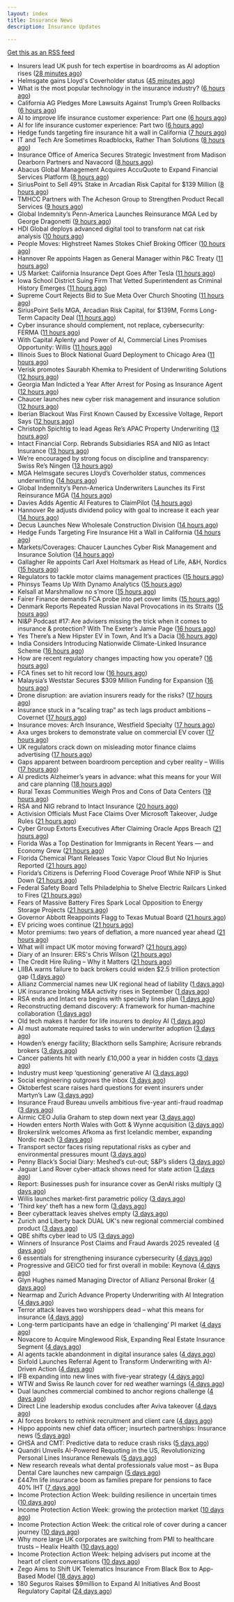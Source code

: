 ```yaml
---
layout: index
title: Insurance News
description: Insurance Updates

---
```


[Get this as an RSS feed](/insurance.rss)

<!-- news_marker starts -->
- Insurers lead UK push for tech expertise in boardrooms as AI adoption rises ([28 minutes ago](https://www.insurancebusinessmag.com/uk/news/breaking-news/insurers-lead-uk-push-for-tech-expertise-in-boardrooms-as-ai-adoption-rises-552102.aspx))
- Helmsgate gains Lloyd's Coverholder status ([45 minutes ago](https://www.insurancebusinessmag.com/uk/news/breaking-news/helmsgate-gains-lloyds-coverholder-status-552100.aspx))
- What is the most popular technology in the insurance industry? ([6 hours ago](https://www.dig-in.com/news/the-state-of-insurance-technology-ai-in-exclusive-research))
- California AG Pledges More Lawsuits Against Trump’s Green Rollbacks ([6 hours ago](https://www.insurancejournal.com/news/west/2025/10/06/842835.htm))
- AI to improve life insurance customer experience: Part one ([6 hours ago](https://www.dig-in.com/news/ai-to-improve-life-insurance-customer-experience-part-one))
- AI for life insurance customer experience: Part two ([6 hours ago](https://www.dig-in.com/news/ai-for-life-insurance-customer-experience-part-two))
- Hedge funds targeting fire insurance hit a wall in California ([7 hours ago](https://www.dig-in.com/articles/hedge-funds-targeting-fire-insurance-hit-wall-in-california))
- IT and Tech Are Sometimes Roadblocks, Rather Than Solutions ([8 hours ago](https://insurance-edge.net/2025/10/06/it-and-tech-are-sometimes-roadblocks-rather-than-solutions/))
- Insurance Office of America Secures Strategic Investment from Madison Dearborn Partners and Navacord ([8 hours ago](https://www.insurtechinsights.com/insurance-office-of-america-secures-strategic-investment-from-madison-dearborn-partners-and-navacord/))
- Abacus Global Management Acquires AccuQuote to Expand Financial Services Platform ([8 hours ago](https://www.insurtechinsights.com/abacus-global-management-acquires-accuquote-to-expand-financial-services-platform/))
- SiriusPoint to Sell 49% Stake in Arcadian Risk Capital for $139 Million ([8 hours ago](https://www.insurtechinsights.com/siriuspoint-to-sell-49-stake-in-arcadian-risk-capital-for-139-million/))
- TMHCC Partners with The Acheson Group to Strengthen Product Recall Services ([9 hours ago](https://www.insurtechinsights.com/tmhcc-partners-with-the-acheson-group-to-strengthen-product-recall-services/))
- Global Indemnity’s Penn-America Launches Reinsurance MGA Led by George Dragonetti ([9 hours ago](https://www.insurtechinsights.com/global-indemnitys-penn-america-launches-reinsurance-mga-led-by-george-dragonetti/))
- HDI Global deploys advanced digital tool to transform nat cat risk analysis ([10 hours ago](https://www.reinsurancene.ws/hdi-global-deploys-advanced-digital-tool-to-transform-nat-cat-risk-analysis/))
- People Moves: Highstreet Names Stokes Chief Broking Officer ([10 hours ago](https://www.insurancejournal.com/news/east/2025/10/06/842240.htm))
- Hannover Re appoints Hagen as General Manager within P&C Treaty ([11 hours ago](https://www.reinsurancene.ws/hannover-re-appoints-hagen-as-general-manager-within-pc-treaty/))
- US Market: California Insurance Dept Goes After Tesla ([11 hours ago](https://insurance-edge.net/2025/10/06/us-market-california-insurance-dept-goes-after-tesla/))
- Iowa School District Suing Firm That Vetted Superintendent as Criminal History Emerges ([11 hours ago](https://www.insurancejournal.com/news/midwest/2025/10/06/842812.htm))
- Supreme Court Rejects Bid to Sue Meta Over Church Shooting ([11 hours ago](https://www.insurancejournal.com/news/national/2025/10/06/842809.htm))
- SiriusPoint Sells MGA, Arcadian Risk Capital, for $139M, Forms Long-Term Capacity Deal ([11 hours ago](https://www.insurancejournal.com/news/international/2025/10/06/842806.htm))
- Cyber insurance should complement, not replace, cybersecurity: FERMA ([11 hours ago](https://www.reinsurancene.ws/cyber-insurance-should-complement-not-replace-cybersecurity-ferma/))
- With Capital Aplenty and Power of AI, Commercial Lines Promises Opportunity: Willis ([11 hours ago](https://www.insurancejournal.com/news/national/2025/10/06/842775.htm))
- Illinois Sues to Block National Guard Deployment to Chicago Area ([11 hours ago](https://www.insurancejournal.com/news/midwest/2025/10/06/842791.htm))
- Verisk promotes Saurabh Khemka to President of Underwriting Solutions ([12 hours ago](https://www.reinsurancene.ws/verisk-promotes-saurabh-khemka-to-president-of-underwriting-solutions/))
- Georgia Man Indicted a Year After Arrest for Posing as Insurance Agent ([12 hours ago](https://www.insurancejournal.com/news/southeast/2025/10/06/842771.htm))
- Chaucer launches new cyber risk management and insurance solution ([12 hours ago](https://www.reinsurancene.ws/chaucer-launches-new-cyber-risk-management-and-insurance-solution/))
- Iberian Blackout Was First Known Caused by Excessive Voltage, Report Says ([12 hours ago](https://www.insurancejournal.com/news/international/2025/10/06/842766.htm))
- Christoph Spichtig to lead Ageas Re’s APAC Property Underwriting ([13 hours ago](https://www.reinsurancene.ws/christoph-spichtig-to-lead-ageas-res-apac-property-underwriting/))
- Intact Financial Corp. Rebrands Subsidiaries RSA and NIG as Intact Insurance ([13 hours ago](https://www.insurancejournal.com/news/international/2025/10/06/842763.htm))
- We’re encouraged by strong focus on discipline and transparency: Swiss Re’s Ningen ([13 hours ago](https://www.reinsurancene.ws/were-encouraged-by-strong-focus-on-discipline-and-transparency-swiss-res-ningen/))
- MGA Helmsgate secures Lloyd’s Coverholder status, commences underwriting ([14 hours ago](https://www.reinsurancene.ws/mga-helmsgate-secures-lloyds-coverholder-status-commences-underwriting/))
- Global Indemnity’s Penn-America Underwriters Launches its First Reinsurance MGA ([14 hours ago](https://www.insurancejournal.com/news/international/2025/10/06/842756.htm))
- Davies Adds Agentic AI Features to ClaimPilot ([14 hours ago](https://insurance-edge.net/2025/10/06/davies-adds-agentic-ai-features-to-claimpilot/))
- Hannover Re adjusts dividend policy with goal to increase it each year ([14 hours ago](https://www.reinsurancene.ws/hannover-re-adjusts-dividend-policy-with-goal-to-increase-it-each-year/))
- Decus Launches New Wholesale Construction Division ([14 hours ago](https://insurance-edge.net/2025/10/06/decus-launches-new-wholesale-construction-division/))
- Hedge Funds Targeting Fire Insurance Hit a Wall in California ([14 hours ago](https://www.insurancejournal.com/news/national/2025/10/06/842750.htm))
- Markets/Coverages: Chaucer Launches Cyber Risk Management and Insurance Solution ([14 hours ago](https://www.insurancejournal.com/news/international/2025/10/06/842728.htm))
- Gallagher Re appoints Carl Axel Holtsmark as Head of Life, A&H, Nordics ([15 hours ago](https://www.reinsurancene.ws/gallagher-re-appoints-carl-axel-holtsmark-as-head-of-life-ah-nordics/))
- Regulators to tackle motor claims management practices ([15 hours ago](https://www.postonline.co.uk/news/7959177/regulators-to-tackle-motor-claims-management-practices))
- Phinsys Teams Up With Dynamo Analytics ([15 hours ago](https://insurance-edge.net/2025/10/06/phinsys-teams-up-with-dynamo-analytics/))
- Kelsall at Marshmallow no s’more ([15 hours ago](https://www.postonline.co.uk/news/7959173/kelsall-at-marshmallow-no-s%E2%80%99more))
- Fairer Finance demands FCA probe into pet cover limits ([15 hours ago](https://www.postonline.co.uk/news/7959176/fairer-finance-demands-fca-probe-into-pet-cover-limits))
- Denmark Reports Repeated Russian Naval Provocations in its Straits ([15 hours ago](https://www.insurancejournal.com/news/international/2025/10/06/842697.htm))
- NI&P Podcast #17: Are advisers missing the trick when it comes to insurance & protection? With The Exeter’s Jamie Page ([16 hours ago](https://ifamagazine.com/nip-podcast-17-are-advisers-missing-the-trick-when-it-comes-to-insurance-protection-with-the-exeters-jamie-page/))
- Yes There’s a New Hipster EV in Town, And It’s a Dacia ([16 hours ago](https://insurance-edge.net/2025/10/06/yes-theres-a-new-hipster-ev-in-town-and-its-a-dacia/))
- India Considers Introducing Nationwide Climate-Linked Insurance Scheme ([16 hours ago](https://www.insurancejournal.com/news/international/2025/10/06/842685.htm))
- How are recent regulatory changes impacting how you operate? ([16 hours ago](https://www.insurancebusinessmag.com/uk/tv/how-are-recent-regulatory-changes-impacting-how-you-operate-552024.aspx))
- FCA fines set to hit record low ([16 hours ago](https://www.postonline.co.uk/regulation/7958086/fca-fines-set-to-hit-record-low))
- Malaysia’s Weststar Secures $309 Million Funding for Expansion ([16 hours ago](https://www.insurancejournal.com/news/international/2025/10/06/842605.htm))
- Drone disruption: are aviation insurers ready for the risks? ([17 hours ago](https://www.insurancebusinessmag.com/uk/news/technology/drone-disruption-are-aviation-insurers-ready-for-the-risks-551921.aspx))
- Insurance stuck in a “scaling trap” as tech lags product ambitions – Covernet ([17 hours ago](https://www.insurancebusinessmag.com/uk/news/technology/insurance-stuck-in-a-scaling-trap-as-tech-lags-product-ambitions--covernet-552012.aspx))
- Insurance moves: Arch Insurance, Westfield Specialty ([17 hours ago](https://www.insurancebusinessmag.com/uk/news/breaking-news/insurance-moves-arch-insurance-westfield-specialty-552010.aspx))
- Axa urges brokers to demonstrate value on commercial EV cover ([17 hours ago](https://www.postonline.co.uk/commercial/7958880/axa-urges-brokers-to-demonstrate-value-on-commercial-ev-cover))
- UK regulators crack down on misleading motor finance claims advertising ([17 hours ago](https://www.insurancebusinessmag.com/uk/news/claims/uk-regulators-crack-down-on-misleading-motor-finance-claims-advertising-552009.aspx))
- Gaps apparent between boardroom perception and cyber reality – Willis ([17 hours ago](https://www.insurancebusinessmag.com/uk/news/cyber/gaps-apparent-between-boardroom-perception-and-cyber-reality--willis-552001.aspx))
- AI predicts Alzheimer’s years in advance: what this means for your Will and care planning ([18 hours ago](https://ifamagazine.com/ai-predicts-alzheimers-years-in-advance-what-this-means-for-your-will-and-care-planning/))
- Rural Texas Communities Weigh Pros and Cons of Data Centers ([19 hours ago](https://www.insurancejournal.com/news/southcentral/2025/10/06/842275.htm))
- RSA and NIG rebrand to Intact Insurance ([20 hours ago](https://www.insurancebusinessmag.com/uk/news/breaking-news/rsa-and-nig-rebrand-to-intact-insurance-551954.aspx))
- Activision Officials Must Face Claims Over Microsoft Takeover, Judge Rules ([21 hours ago](https://www.insurancejournal.com/news/national/2025/10/06/842555.htm))
- Cyber Group Extorts Executives After Claiming Oracle Apps Breach ([21 hours ago](https://www.insurancejournal.com/news/national/2025/10/06/842584.htm))
- Florida Was a Top Destination for Immigrants in Recent Years — and Economy Grew ([21 hours ago](https://www.insurancejournal.com/news/southeast/2025/10/06/842515.htm))
- Florida Chemical Plant Releases Toxic Vapor Cloud But No Injuries Reported ([21 hours ago](https://www.insurancejournal.com/news/southeast/2025/10/06/842571.htm))
- Florida’s Citizens is Deferring Flood Coverage Proof While NFIP is Shut Down ([21 hours ago](https://www.insurancejournal.com/news/southeast/2025/10/06/842576.htm))
- Federal Safety Board Tells Philadelphia to Shelve Electric Railcars Linked to Fires ([21 hours ago](https://www.insurancejournal.com/news/east/2025/10/06/842392.htm))
- Fears of Massive Battery Fires Spark Local Opposition to Energy Storage Projects ([21 hours ago](https://www.insurancejournal.com/news/national/2025/10/06/842596.htm))
- Governor Abbott Reappoints Flagg to Texas Mutual Board ([21 hours ago](https://www.insurancejournal.com/news/southcentral/2025/10/06/842405.htm))
- EV pricing woes continue ([21 hours ago](https://www.postonline.co.uk/regulation/7958938/ev-pricing-woes-continue))
- Motor premiums: two years of deflation, a more nuanced year ahead ([21 hours ago](https://www.postonline.co.uk/personal/7959031/motor-premiums-two-years-of-deflation-a-more-nuanced-year-ahead))
- What will impact UK motor moving forward? ([21 hours ago](https://www.postonline.co.uk/personal/7959030/what-will-impact-uk-motor-moving-forward))
- Diary of an Insurer: ERS's Chris Wilson ([21 hours ago](https://www.postonline.co.uk/personal/7958859/diary-of-an-insurer-erss-chris-wilson))
- The Credit Hire Ruling – Why it Matters ([21 hours ago](https://www.postonline.co.uk/regulation/7958318/the-credit-hire-ruling-%E2%80%93-why-it-matters))
- LIIBA warns failure to back brokers could widen $2.5 trillion protection gap ([1 days ago](https://www.insurancebusinessmag.com/uk/news/technology/liiba-warns-failure-to-back-brokers-could-widen-2-5-trillion-protection-gap-551957.aspx))
- Allianz Commercial names new UK regional head of liability ([1 days ago](https://www.insurancebusinessmag.com/uk/news/breaking-news/allianz-commercial-names-new-uk-regional-head-of-liability-551955.aspx))
- UK insurance broking M&A activity rises in September ([1 days ago](https://www.insurancebusinessmag.com/uk/news/mergers-acquisitions/uk-insurance-broking-manda-activity-rises-in-september-551953.aspx))
- RSA ends and Intact era begins with specialty lines plan ([1 days ago](https://www.postonline.co.uk/commercial/7959168/rsa-ends-and-intact-era-begins-with-specialty-lines-plan))
- Reconstructing demand discovery: A framework for human-machine collaboration ([1 days ago](https://www.dig-in.com/opinion/reconstructing-demand-discovery))
- Old tech makes it harder for life insurers to deploy AI ([1 days ago](https://www.dig-in.com/news/old-tech-makes-it-harder-for-life-insurers-to-deploy-ai))
- AI must automate required tasks to win underwriter adoption ([3 days ago](https://www.postonline.co.uk/technology/7959172/ai-must-automate-required-tasks-to-win-underwriter-adoption))
- Howden’s energy facility; Blackthorn sells Samphire; Acrisure rebrands brokers ([3 days ago](https://www.postonline.co.uk/news/7959167/howden%E2%80%99s-energy-facility-blackthorn-sells-samphire-acrisure-rebrands-brokers))
- Cancer patients hit with nearly £10,000 a year in hidden costs ([3 days ago](https://ifamagazine.com/cancer-patients-hit-with-nearly-10000-a-year-in-hidden-costs/))
- Industry must keep ‘questioning’ generative AI ([3 days ago](https://www.postonline.co.uk/news/7959165/industry-must-keep-%E2%80%98questioning%E2%80%99-generative-ai))
- Social engineering outgrows the inbox ([3 days ago](https://www.insurancebusinessmag.com/uk/news/cyber/social-engineering-outgrows-the-inbox-551287.aspx))
- Oktoberfest scare raises hard questions for event insurers under Martyn’s Law ([3 days ago](https://www.insurancebusinessmag.com/uk/news/breaking-news/oktoberfest-scare-raises-hard-questions-for-event-insurers-under-martyns-law-551876.aspx))
- Insurance Fraud Bureau unveils ambitious five-year anti-fraud roadmap ([3 days ago](https://www.insurancebusinessmag.com/uk/news/breaking-news/insurance-fraud-bureau-unveils-ambitious-fiveyear-antifraud-roadmap-551868.aspx))
- Airmic CEO Julia Graham to step down next year ([3 days ago](https://www.postonline.co.uk/risk-management/7959169/airmic-ceo-julia-graham-to-step-down-next-year))
- Howden enters North Wales with Gott & Wynne acquisition ([3 days ago](https://www.insurancebusinessmag.com/uk/news/mergers-acquisitions/howden-enters-north-wales-with-gott-and-wynne-acquisition-551866.aspx))
- Brokerslink welcomes Afkoma as first Icelandic member, expanding Nordic reach ([3 days ago](https://www.insurancebusinessmag.com/uk/news/breaking-news/brokerslink-welcomes-afkoma-as-first-icelandic-member-expanding-nordic-reach-551859.aspx))
- Transport sector faces rising reputational risks as cyber and environmental pressures mount ([3 days ago](https://www.insurancebusinessmag.com/uk/news/breaking-news/transport-sector-faces-rising-reputational-risks-as-cyber-and-environmental-pressures-mount-551842.aspx))
- Penny Black’s Social Diary: Meshed’s cut-out; S&P’s sliders ([3 days ago](https://www.postonline.co.uk/people/7958967/penny-black%E2%80%99s-social-diary-meshed%E2%80%99s-cut-out-sp%E2%80%99s-sliders))
- Jaguar Land Rover cyber-attack shows need for state action ([3 days ago](https://www.postonline.co.uk/commercial/7959136/jaguar-land-rover-cyber-attack-shows-need-for-state-action))
- Report: Businesses push for insurance cover as GenAI risks multiply ([3 days ago](https://www.insurancebusinessmag.com/uk/news/technology/report-businesses-push-for-insurance-cover-as-genai-risks-multiply-551820.aspx))
- Willis launches market-first parametric policy ([3 days ago](https://www.insurancebusinessmag.com/uk/news/catastrophe/willis-launches-marketfirst-parametric-policy-551819.aspx))
- 'Third key' theft has a new form ([3 days ago](https://www.insurancebusinessmag.com/uk/news/auto-motor/third-key-theft-has-a-new-form-551818.aspx))
- Beer cyberattack leaves shelves empty ([3 days ago](https://www.insurancebusinessmag.com/uk/news/cyber/beer-cyberattack-leaves-shelves-empty-551817.aspx))
- Zurich and Liberty back DUAL UK's new regional commercial combined product ([3 days ago](https://www.insurancebusinessmag.com/uk/news/breaking-news/zurich-and-liberty-back-dual-uks-new-regional-commercial-combined-product-551812.aspx))
- QBE shifts cyber lead to US ([3 days ago](https://www.insurancebusinessmag.com/uk/news/cyber/qbe-shifts-cyber-lead-to-us-551807.aspx))
- Winners of Insurance Post Claims and Fraud Awards 2025 revealed ([4 days ago](https://www.postonline.co.uk/claims/7959102/winners-of-insurance-post-claims-and-fraud-awards-2025-revealed))
- 6 essentials for strengthening insurance cybersecurity ([4 days ago](https://www.dig-in.com/opinion/6-essentials-for-strengthening-insurance-cybersecurity))
- Progressive and GEICO tied for first overall in mobile: Keynova ([4 days ago](https://www.dig-in.com/news/progressive-geico-tied-for-first-overall-in-mobile-keynova))
- Glyn Hughes named Managing Director of Allianz Personal Broker ([4 days ago](https://www.insurtechinsights.com/glyn-hughes-named-managing-director-of-allianz-personal-broker/))
- Nearmap and Zurich Advance Property Underwriting with AI Integration ([4 days ago](https://www.insurtechinsights.com/nearmap-and-zurich-advance-property-underwriting-with-ai-integration/))
- Terror attack leaves two worshippers dead – what this means for insurance ([4 days ago](https://www.insurancebusinessmag.com/uk/news/breaking-news/terror-attack-leaves-two-worshippers-dead--what-this-means-for-insurance-551771.aspx))
- Long-term participants have an edge in ‘challenging’ PI market ([4 days ago](https://www.postonline.co.uk/commercial/7959162/long-term-participants-have-an-edge-in-%E2%80%98challenging%E2%80%99-pi-market))
- Novacore to Acquire Minglewood Risk, Expanding Real Estate Insurance Segment ([4 days ago](https://www.insurtechinsights.com/novacore-to-acquire-minglewood-risk-expanding-real-estate-insurance-segment/))
- AI agents tackle abandonment in digital insurance sales ([4 days ago](https://www.postonline.co.uk/technology/7959134/ai-agents-tackle-abandonment-in-digital-insurance-sales))
- Sixfold Launches Referral Agent to Transform Underwriting with AI-Driven Action ([4 days ago](https://www.insurtechinsights.com/sixfold-launches-referral-agent-to-transform-underwriting-with-ai-driven-action/))
- IFB expanding into new lines with five-year strategy ([4 days ago](https://www.postonline.co.uk/news/7959109/ifb-to-delve-into-new-lines-with-new-five-year-strategy))
- WTW and Swiss Re launch cover for red weather warnings ([4 days ago](https://www.postonline.co.uk/commercial/7959161/wtw-and-swiss-re-launch-cover-for-red-weather-warnings))
- Dual launches commercial combined to anchor regions challenge ([4 days ago](https://www.postonline.co.uk/commercial/7959111/dual-launches-commercial-combined-to-anchor-regions-challenge))
- Direct Line leadership exodus concludes after Aviva takeover ([4 days ago](https://www.postonline.co.uk/news/7959157/direct-line-leadership-exodus-concludes-after-aviva-takeover))
- AI forces brokers to rethink recruitment and client care ([4 days ago](https://www.postonline.co.uk/broker/7959153/ai-forces-brokers-to-rethink-recruitment-and-client-care))
- Hippo appoints new chief data officer; insurtech partnerships: Insurance news ([5 days ago](https://www.dig-in.com/news/hippo-appoints-new-chief-data-officer-insurance-news))
- GHSA and CMT: Predictive data to reduce crash risks ([5 days ago](https://www.dig-in.com/news/ghsa-and-cmt-predictive-data-to-reduce-crash-risks))
- Quandri Unveils AI-Powered Requoting in the US, Revolutionizing Personal Lines Insurance Renewals ([5 days ago](https://www.insurtechinsights.com/quandri-unveils-ai-powered-requoting-in-the-us-revolutionizing-personal-lines-insurance-renewals/))
- New research reveals what dental professionals value most – as Bupa Dental Care launches new campaign ([5 days ago](https://ifamagazine.com/new-research-reveals-what-dental-professionals-value-most-as-bupa-dental-care-launches-new-campaign/))
- £447m life insurance boom as families prepare for pensions to face 40% IHT ([7 days ago](https://ifamagazine.com/447m-life-insurance-boom-as-families-prepare-for-pensions-to-face-40-iht/))
- Income Protection Action Week: building resilience in uncertain times ([10 days ago](https://ifamagazine.com/income-protection-action-week-building-resilience-in-uncertain-times/))
- Income Protection Action Week: growing the protection market ([10 days ago](https://ifamagazine.com/income-protection-action-week-growing-the-protection-market/))
- Income Protection Action Week: the critical role of cover during a cancer journey ([10 days ago](https://ifamagazine.com/income-protection-action-week-the-critical-role-of-cover-during-a-cancer-journey/))
- Why more large UK corporates are switching from PMI to healthcare trusts – Healix Health ([10 days ago](https://ifamagazine.com/why-more-large-uk-corporates-are-switching-from-pmi-to-healthcare-trusts-healix-health/))
- Income Protection Action Week: helping advisers put income at the heart of client conversations ([10 days ago](https://ifamagazine.com/income-protection-action-week-helping-advisers-put-income-at-the-heart-of-client-conversations/))
- Zego Aims to Shift UK Telematics Insurance From Black Box to App-Based Model ([18 days ago](https://thefintechtimes.com/zego-aims-to-shift-uk-telematics-insurance-from-black-box-to-app-based-model/))
- 180 Seguros Raises $9million to Expand AI Initiatives And Boost Regulatory Capital ([24 days ago](https://thefintechtimes.com/180-seguros-raises-9m-to-expand-ai-initiatives-and-boost-regulatory-capital/))

<!-- news_marker ends -->